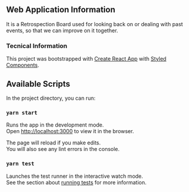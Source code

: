 ## Web Application Information

It is a Retrospection Board used for looking back on or dealing with past events, so that we can improve on it together.

### Tecnical Information

This project was bootstrapped with [Create React App](https://github.com/facebook/create-react-app) with [Styled Components](https://styled-components.com/).

## Available Scripts

In the project directory, you can run:

### `yarn start`

Runs the app in the development mode.<br />
Open [http://localhost:3000](http://localhost:3000) to view it in the browser.

The page will reload if you make edits.<br />
You will also see any lint errors in the console.

### `yarn test`

Launches the test runner in the interactive watch mode.<br />
See the section about [running tests](https://facebook.github.io/create-react-app/docs/running-tests) for more information.
